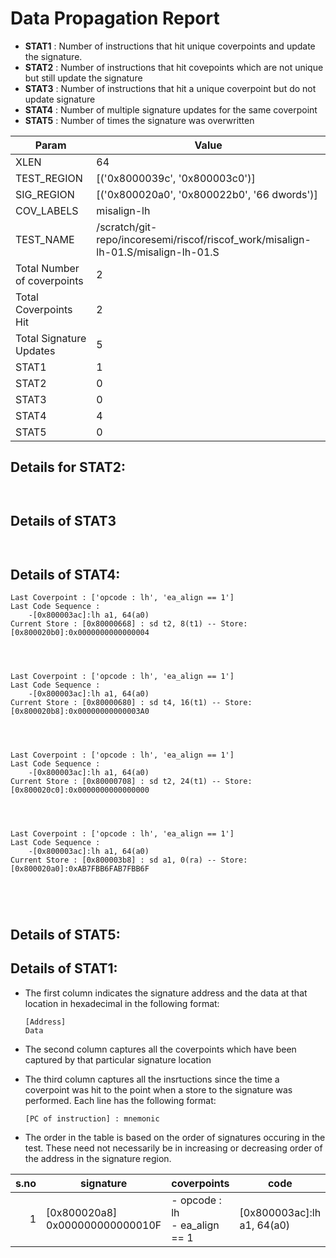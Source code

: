 
# Data Propagation Report

- **STAT1** : Number of instructions that hit unique coverpoints and update the signature.
- **STAT2** : Number of instructions that hit covepoints which are not unique but still update the signature
- **STAT3** : Number of instructions that hit a unique coverpoint but do not update signature
- **STAT4** : Number of multiple signature updates for the same coverpoint
- **STAT5** : Number of times the signature was overwritten

| Param                     | Value    |
|---------------------------|----------|
| XLEN                      | 64      |
| TEST_REGION               | [('0x8000039c', '0x800003c0')]      |
| SIG_REGION                | [('0x800020a0', '0x800022b0', '66 dwords')]      |
| COV_LABELS                | misalign-lh      |
| TEST_NAME                 | /scratch/git-repo/incoresemi/riscof/riscof_work/misalign-lh-01.S/misalign-lh-01.S    |
| Total Number of coverpoints| 2     |
| Total Coverpoints Hit     | 2      |
| Total Signature Updates   | 5      |
| STAT1                     | 1      |
| STAT2                     | 0      |
| STAT3                     | 0     |
| STAT4                     | 4     |
| STAT5                     | 0     |

## Details for STAT2:

```


```

## Details of STAT3

```


```

## Details of STAT4:

```
Last Coverpoint : ['opcode : lh', 'ea_align == 1']
Last Code Sequence : 
	-[0x800003ac]:lh a1, 64(a0)
Current Store : [0x80000668] : sd t2, 8(t1) -- Store: [0x800020b0]:0x0000000000000004




Last Coverpoint : ['opcode : lh', 'ea_align == 1']
Last Code Sequence : 
	-[0x800003ac]:lh a1, 64(a0)
Current Store : [0x80000680] : sd t4, 16(t1) -- Store: [0x800020b8]:0x00000000000003A0




Last Coverpoint : ['opcode : lh', 'ea_align == 1']
Last Code Sequence : 
	-[0x800003ac]:lh a1, 64(a0)
Current Store : [0x80000708] : sd t2, 24(t1) -- Store: [0x800020c0]:0x0000000000000000




Last Coverpoint : ['opcode : lh', 'ea_align == 1']
Last Code Sequence : 
	-[0x800003ac]:lh a1, 64(a0)
Current Store : [0x800003b8] : sd a1, 0(ra) -- Store: [0x800020a0]:0xAB7FBB6FAB7FBB6F





```

## Details of STAT5:



## Details of STAT1:

- The first column indicates the signature address and the data at that location in hexadecimal in the following format: 
  ```
  [Address]
  Data
  ```

- The second column captures all the coverpoints which have been captured by that particular signature location

- The third column captures all the insrtuctions since the time a coverpoint was
  hit to the point when a store to the signature was performed. Each line has
  the following format:
  ```
  [PC of instruction] : mnemonic
  ```
- The order in the table is based on the order of signatures occuring in the
  test. These need not necessarily be in increasing or decreasing order of the
  address in the signature region.

|s.no|            signature             |             coverpoints              |             code              |
|---:|----------------------------------|--------------------------------------|-------------------------------|
|   1|[0x800020a8]<br>0x000000000000010F|- opcode : lh<br> - ea_align == 1<br> |[0x800003ac]:lh a1, 64(a0)<br> |
